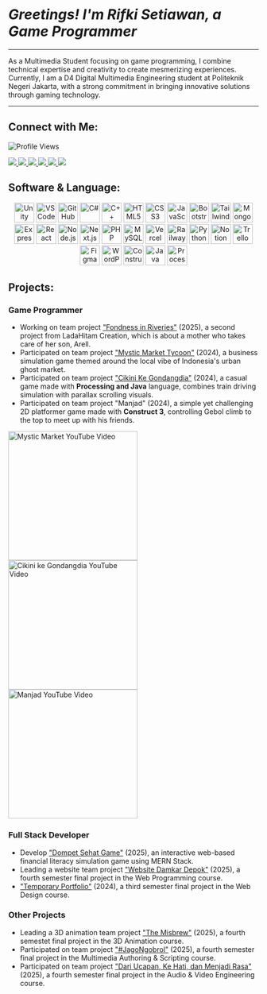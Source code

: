 # _Greetings! I'm Rifki Setiawan, a Game Programmer_

---

As a Multimedia Student focusing on game programming, I combine technical expertise and creativity to create mesmerizing experiences. Currently, I am a D4 Digital Multimedia Engineering student at Politeknik Negeri Jakarta, with a strong commitment in bringing innovative solutions through gaming technology.

---

## Connect with Me:

<img src="https://komarev.com/ghpvc/?username=rifkisetiawan0101&label=Profile%20views&color=EE4B2B&style=flat" alt="Profile Views"/>

<p align="left">
  <a href="https://linkedin.com/in/rifki-setiawan0101" target="_blank" rel="noopener noreferrer">
    <img src="https://img.shields.io/badge/LINKEDIN-0A66C2?style=for-the-badge&logo=linkedin&logoColor=white" />
  </a>
  <a href="https://github.com/rifkisetiawan0101" target="_blank" rel="noopener noreferrer">
    <img src="https://img.shields.io/badge/GITHUB-181717?style=for-the-badge&logo=github&logoColor=white" />
  </a>
  <a href="https://www.behance.net/rifkisetiawan3" target="_blank" rel="noopener noreferrer">
    <img src="https://img.shields.io/badge/BEHANCE-1769FF?style=for-the-badge&logo=behance&logoColor=white" />
  </a>
  <a href="https://itch.io/profile/rstiawann" target="_blank" rel="noopener noreferrer">
    <img src="https://img.shields.io/badge/ITCH.IO-FA5C5C?style=for-the-badge&logo=itchdotio&logoColor=white" />
  </a>
  <a href="https://instagram.com/rstiawann_" target="_blank" rel="noopener noreferrer">
    <img src="https://img.shields.io/badge/INSTAGRAM-E4605F?style=for-the-badge&logo=instagram&logoColor=white" />
  </a>
  <a href="https://youtube.com/@rstiawann" target="_blank" rel="noopener noreferrer">
    <img src="https://img.shields.io/badge/YOUTUBE-FF0000?style=for-the-badge&logo=youtube&logoColor=white" />
  </a>
</p>

## Software & Language:
<p align="center">
  <a href="#"><img src="/Image/unity-white.png" alt="Unity" height="40"/></a>
  <a href="#"><img src="/Image/vs-code.png" alt="VS Code" height="40"/></a>
  <a href="#"><img src="/Image/github-white.png" alt="GitHub" height="40"/></a>
  <a href="#"><img src="/Image/csharp.png" alt="C#" height="40"/></a>
  <a href="#"><img src="/Image/cpp.png" alt="C++" height="40"/></a>
  <a href="#"><img src="/Image/html5.png" alt="HTML5" height="40"/></a>
  <a href="#"><img src="/Image/css3.png" alt="CSS3" height="40"/></a>
  <a href="#"><img src="/Image/js.png" alt="JavaScript" height="40"/></a>
  <a href="#"><img src="/Image/bootstrap.png" alt="Bootstrap" height="40"/></a>
  <a href="#"><img src="/Image/tailwind.png" alt="Tailwind" height="40"/></a>
  <a href="#"><img src="/Image/mongodb.png" alt="MongoDB" height="40"/></a>
  <a href="#"><img src="/Image/express.png" alt="Express.js" height="40"/></a>
  <a href="#"><img src="/Image/react.png" alt="React" height="40"/></a>
  <a href="#"><img src="/Image/node.png" alt="Node.js" height="40"/></a>
  <a href="#"><img src="/Image/next.png" alt="Next.js" height="40"/></a>
  <a href="#"><img src="/Image/php.png" alt="PHP" height="40"/></a>
  <a href="#"><img src="/Image/mysql.png" alt="MySQL" height="40"/></a>
  <a href="#"><img src="/Image/vercel.png" alt="Vercel" height="40"/></a>
  <a href="#"><img src="/Image/railway.png" alt="Railway" height="40"/></a>
  <a href="#"><img src="/Image/phyton.png" alt="Python" height="40"/></a>
  <a href="#"><img src="/Image/notion-white.png" alt="Notion" height="40"/></a>
  <a href="#"><img src="/Image/trello.png" alt="Trello" height="40"/></a>
  <a href="#"><img src="/Image/figma.png" alt="Figma" height="40"/></a>
  <a href="#"><img src="/Image/wordpress.png" alt="WordPress" height="40"/></a>
  <a href="#"><img src="/Image/construct3.png" alt="Construct 3" height="40"/></a>
  <a href="#"><img src="/Image/java.png" alt="Java" height="40"/></a>
  <a href="#"><img src="/Image/processing.png" alt="Processing" height="40"/></a>
</p>

## Projects:

### Game Programmer

- Working on team project ["Fondness in Riveries"](https://github.com/rifkisetiawan0101/Fondness-In-Riveries) (2025), a second project from LadaHitam Creation, which is about a mother who takes care of her son, Arell.
- Participated on team project ["Mystic Market Tycoon"](https://github.com/rifkisetiawan0101/MysticMarketTycoon) (2024), a business simulation game themed around the local vibe of Indonesia's urban ghost market.
- Participated on team project ["Cikini Ke Gondangdia"](https://github.com/rifkisetiawan0101/Cikini-Ke-Gondangdia) (2024), a casual game made with **Processing and Java** language, combines train driving simulation with parallax scrolling visuals.
- Participated on team project "Manjad" (2024), a simple yet challenging 2D platformer game made with **Construct 3**, controlling Gebol climb to the top to meet up with his friends.

<p align="left">
  <!-- Mystic Market -->
  <a href="https://youtu.be/CdgIDbUS7bo?si=EKWbWNgNMICkFkAc" target="_blank">
    <img src="https://img.youtube.com/vi/CdgIDbUS7bo/0.jpg" alt="Mystic Market YouTube Video" width="260"/>
  </a>
  <!-- Cikini ke Gondangdia -->
  <a href="https://youtu.be/vSi4UqEW16I?si=H29lKZX52JJBtkf9" target="_blank">
    <img src="https://img.youtube.com/vi/vSi4UqEW16I/0.jpg" alt="Cikini ke Gondangdia YouTube Video" width="260"/>
  </a>
  <!-- Manjad -->
  <a href="https://youtu.be/qTV3yais-3U?si=QI4nCRHTXzUw-EG4" target="_blank">
    <img src="https://img.youtube.com/vi/qTV3yais-3U/0.jpg" alt="Manjad YouTube Video" width="260"/>
  </a>
</p>

### Full Stack Developer

- Develop ["Dompet Sehat Game"](https://github.com/rifkisetiawan0101/Dompet-Sehat-Game) (2025), an interactive web-based financial literacy simulation game using MERN Stack.
- Leading a website team project ["Website Damkar Depok"](https://github.com/rifkisetiawan0101/Website-Damkar-Depok) (2025), a fourth semester final project in the Web Programming course.
- ["Temporary Portfolio"](https://github.com/rifkisetiawan0101/Personal-Portfolio) (2024), a third semester final project in the Web Design course.

### Other Projects

- Leading a 3D animation team project ["The Misbrew"](https://youtu.be/KhWlnyI7htA?feature=shared) (2025), a fourth semestet final project in the 3D Animation course.
- Participated on team project ["#JagoNgobrol"](https://youtu.be/rHxLwGc80PQ?feature=shared) (2025), a fourth semester final project in the Multimedia Authoring & Scripting course.
- Participated on team project ["Dari Ucapan, Ke Hati, dan Menjadi Rasa"](https://youtu.be/odorBME8NAI?feature=shared) (2025), a fourth semester final project in the Audio & Video Engineering course. 
